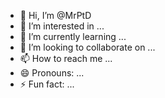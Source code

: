 - 👋 Hi, I’m @MrPtD
- 👀 I’m interested in ...
- 🌱 I’m currently learning ...
- 💞️ I’m looking to collaborate on ...
- 📫 How to reach me ...
- 😄 Pronouns: ...
- ⚡ Fun fact: ...

<!---
MrPtD/MrPtD is a ✨ special ✨ repository because its `README.md` (this file) appears on your GitHub profile.
You can click the Preview link to take a look at your changes.
--->
